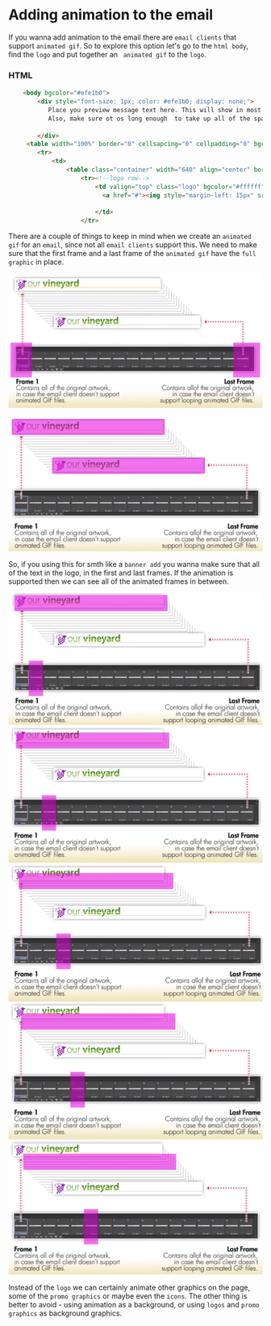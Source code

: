# Adding animation to the email

If you wanna add animation to the email there are `email clients` that support `animated gif`. So to explore this option let's go to the `html body`, find the `logo` and put together an ` animated gif` to the `logo`. 

### HTML
```html
	<body bgcolor="#efe1b0">
		<div style="font-size: 1px; color: #efe1b0; display: none;">
		   Place you preview message text here. This will show in most email cliens as the preview text in the inbox.  
		   Also, make sure ot os long enough  to take up all of the space available by your chosen email clients. 

		</div>
     <table width="100%" border="0" cellsapcing="0" cellpadding="0" bgcolor="#efe1b0">
        <tr>
			<td>
				<table class="container" width="640" align="center" border="0" cellpaddong="0" cellspasing="0"> <!--main email container-->
					<tr><!--logo row-->
						<td valign="top" class="logo" bgcolor="#ffffff" style="padding: 10px 20px 0px 30px; border-left: 1px solid #dbc064; border-right: 1px solid #dbc064; border-top: 1px solid #dbc064;"> 
						  <a href="#"><img style="margin-left: 15px" src="images/logo_large_animated.gif" alt="Our Vineyard" width="585" heigh="45" border="0"></a>    <!--animated gif here-->
						  
						</td>
                    </tr>
```
There are a couple of things to keep in mind when we create an `animated gif` for an `email`, since not all `email clients` support this.  We need to make sure that the first frame and a last frame of the `animated gif` have the `full graphic` in place. 

![animated-gif1](../animated-gif1.png)

![animated-gif2](../animated-gif2.png)

So, if you using this for smth like a `banner add` you wanna make sure that all of the text in the logo, in the first and last frames. If the animation is supported then we can see all of the animated frames in between.

![animation-1](../animation-1.png)
![animation-2](../animation-2.png)
![animation-3](../animation-3.png)
![animation-4](../animation-4.png)
![animation-5](../animation-5.png)

Instead of the `logo` we can certainly animate other graphics on the page, some of the `promo graphics` or maybe even the `icons`. The other thing is better to avoid - using animation as a background, or using `logos` and `promo graphics` as background graphics. 